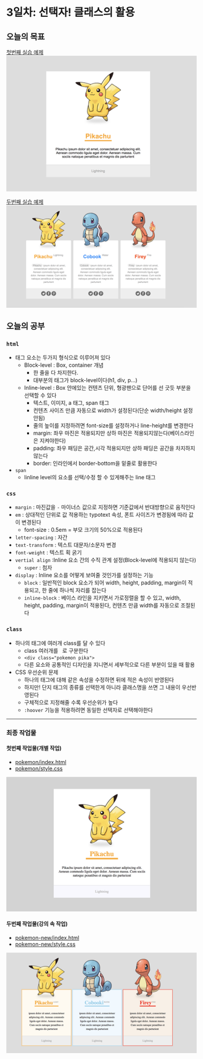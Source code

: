 # 3일차: 선택자! 클래스의 활용

## 오늘의 목표
[첫번째 실습 예제](https://veam.me/example/day03/pokemon/)  
![](media/day3_0.png)

[두번째 실습 예제](https://veam.me/example/day03/pokemon3/)  
![](media/day3_3.png)


## 오늘의 공부

### `html`
* 태그 요소는 두가지 형식으로 이루어져 있다
	* Block-level : Box, container 개념
		* 한 줄을 다 차지한다. 
		* 대부분의 태그가 block-level이다(h1, div, p...)
	* Inline-level : Box 안에있는 컨텐츠 단위, 형광팬으로 단어를 선 긋듯 부분을 선택할 수 있다
		* 텍스트, 이미지, a 태그, span 태그
		* 컨텐츠 사이즈 만큼 자동으로 width가 설정된다(단순 width/height 설정 안됨)
		* 줄의 높이를 지정하려면 font-size를 설정하거나 line-height를 변경한다
		* margin: 좌우 마진은 적용되지만 상하 마진은 적용되지않는다(베이스라인은 지켜야한다)
		* padding: 좌우 패딩은 공간,시각 적용되지만 상하 패딩은 공간을 차지하지않는다
		* border: 인라인에서 border-bottom을 밑줄로 활용한다
* `span`
	*  linline level의 요소를 선택/수정 할 수 있게해주는 line 태그

		
### `css`
* `margin` : 마진값을 `-` 마이너스 값으로 지정하면 기준값에서 반대방향으로 움직인다
* `em` :  상대적인 단위로 값 적용하는 typotext 속성,  폰트 사이즈가 변경됨에 따라 값이 변경된다
	* font-size : 0.5em = 부모 크기의 50%으로 적용된다
* `letter-spacing` : 자간
* `text-transform` : 텍스트 대문자/소문자 변경
* `font-weight` : 텍스트 획 굵기
* `vertial align` :Inline 요소 간의 수직 관계 설정(Block-level에 적용되지 않는다)
	* `super` : 첨자
* `display` : Inline 요소를 어떻게 보여줄 것인가를 설정하는 기능
	* `block` : 일반적인 block 요소가 되어 width, height, padding, margin이 적용되고, 한 줄에 하나씩 자리를 잡는다
	* `inline-block` : 베이스 라인을 지키면서 가로정렬을 할 수 있고, width, height, padding, margin이 적용된다, 컨텐츠 만큼 width를 자동으로 조절된다
	
	
### `class`
* 하나의 태그에 여러개 class를 달 수 있다
	* class 여러개를 ` `로 구분한다
	* `<div class="pokemon pika">`
	* 다른 요소와 공통적인 디자인을 지니면서 세부적으로 다른 부분이 있을 때 활용
* CSS 우선순위 문제
	* 하나의 태그에 대해 같은 속성을 수정하면 뒤에 적은 속성이 반영된다
	* 하지만! 단지 태그의 종류를 선택한게 아니라 클래스명을 쓰면 그 내용이 우선반영된다
	* 구체적으로 지정해줄 수록 우선순위가 높다
	* `:hoover` 기능을 적용하려면 동일한 선택자로 선택해야한다
	
---

### 최종 작업물
#### 첫번째 작업물(개별 작업)
* [pokemon/index.html](pokemon/index.html)  
* [pokemon/style.css](pokemon/style.css)

![](media/day3_1.png)

#### 두번째 작업물(강의 속 작업)
* [pokemon-new/index.html](pokemon-new/index.html)  
* [pokemon-new/style.css](pokemon-new/style.css)

![](media/day3_2.png)



